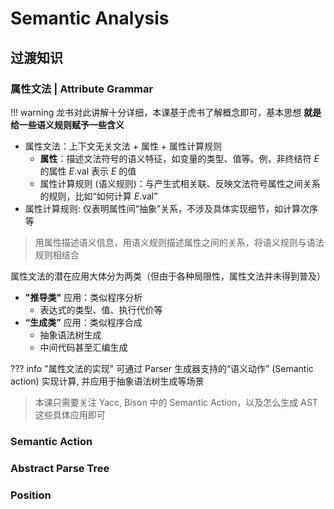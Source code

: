 # Semantic Analysis

## 过渡知识

### 属性文法 | Attribute Grammar

!!! warning
    龙书对此讲解十分详细，本课基于虎书了解概念即可，基本思想 **就是给一些语义规则赋予一些含义**

- 属性文法：上下文无关文法 + 属性 + 属性计算规则
    - **属性**：描述文法符号的语义特征，如变量的类型、值等。例，非终结符 $E$ 的属性 $E\text{.val}$ 表示 $E$ 的值
    - 属性计算规则 (语义规则)：与产生式相关联、反映文法符号属性之间关系的规则，比如“如何计算 $E\text{.val}$”
- 属性计算规则: 仅表明属性间“抽象”关系，不涉及具体实现细节，如计算次序等

> 用属性描述语义信息，用语义规则描述属性之间的关系，将语义规则与语法规则相结合

属性文法的潜在应用大体分为两类（但由于各种局限性，属性文法并未得到普及）

- **"推导类"** 应用：类似程序分析
    - 表达式的类型、值、执行代价等
- **“生成类”** 应用：类似程序合成
    - 抽象语法树生成
    - 中间代码甚至汇编生成

??? info "属性文法的实现"
    可通过 Parser 生成器支持的“语义动作” (Semantic action) 实现计算, 并应用于抽象语法树生成等场景

> 本课只需要关注 Yacc, Bison 中的 Semantic Action，以及怎么生成 AST 这些具体应用即可

### Semantic Action






### Abstract Parse Tree



### Position